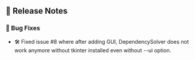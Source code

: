 ## 🚀 Release Notes

### 🐞 Bug Fixes
- 🛠 Fixed issue #8 where after adding GUI, DependencySolver does not work anymore without tkinter installed even without --ui option.
